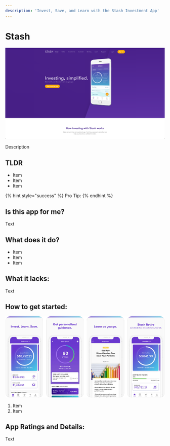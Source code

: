 ```yaml
---
description: 'Invest, Save, and Learn with the Stash Investment App'
---
```


# Stash

![Stash Website](../.gitbook/assets/stash-web.png)

Description

## TLDR

* Item
* Item
* Item

{% hint style="success" %}
Pro Tip:
{% endhint %}

## Is this app for me?

Text

## What does it do?

* Item
* Item
* Item

## What it lacks:

Text

## How to get started:

![Stash App](images/stash-app.png)

1. Item
2. Item

## App Ratings and Details:

Text
